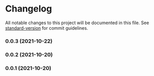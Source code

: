 # Changelog

All notable changes to this project will be documented in this file. See [standard-version](https://github.com/conventional-changelog/standard-version) for commit guidelines.

### 0.0.3 (2021-10-22)

### 0.0.2 (2021-10-20)

### 0.0.1 (2021-10-20)
